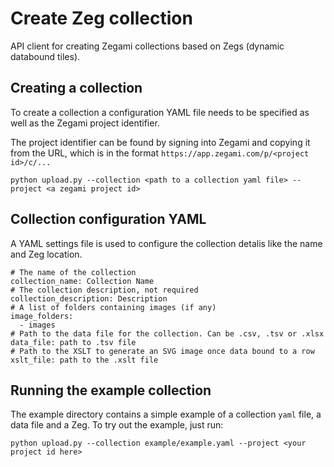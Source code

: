 # Create Zeg collection
API client for creating Zegami collections based on Zegs (dynamic databound tiles).

## Creating a collection
To create a collection a configuration YAML file needs to be specified as well as the Zegami project identifier.

The project identifier can be found by signing into Zegami and copying it from the URL, which is in the format `https://app.zegami.com/p/<project id>/c/...`

```
python upload.py --collection <path to a collection yaml file> --project <a zegami project id>
```

## Collection configuration YAML
A YAML settings file is used to configure the collection detalis like the name and Zeg location.

```
# The name of the collection
collection_name: Collection Name
# The collection description, not required
collection_description: Description
# A list of folders containing images (if any)
image_folders:
  - images
# Path to the data file for the collection. Can be .csv, .tsv or .xlsx
data_file: path to .tsv file
# Path to the XSLT to generate an SVG image once data bound to a row
xslt_file: path to the .xslt file
```

## Running the example collection
The example directory contains a simple example of a collection `yaml` file, a data file and a Zeg. To try out the example, just run:

```
python upload.py --collection example/example.yaml --project <your project id here>
```
